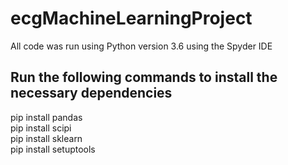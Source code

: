 # ecgMachineLearningProject
All code was run using Python version 3.6 using the Spyder IDE

## Run the following commands to install the necessary dependencies
pip install pandas <br>
pip install scipi <br>
pip install sklearn <br>
pip install setuptools <br>
